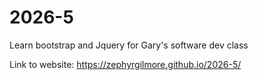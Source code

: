 # 2026-5
Learn bootstrap and Jquery for Gary's software dev class

Link to website: https://zephyrgilmore.github.io/2026-5/
